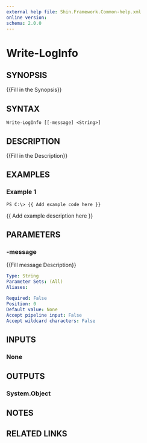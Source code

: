 ```yaml
---
external help file: Shin.Framework.Common-help.xml
online version: 
schema: 2.0.0
---
```


# Write-LogInfo

## SYNOPSIS
{{Fill in the Synopsis}}

## SYNTAX

```
Write-LogInfo [[-message] <String>]
```

## DESCRIPTION
{{Fill in the Description}}

## EXAMPLES

### Example 1
```
PS C:\> {{ Add example code here }}
```

{{ Add example description here }}

## PARAMETERS

### -message
{{Fill message Description}}

```yaml
Type: String
Parameter Sets: (All)
Aliases: 

Required: False
Position: 0
Default value: None
Accept pipeline input: False
Accept wildcard characters: False
```

## INPUTS

### None


## OUTPUTS

### System.Object

## NOTES

## RELATED LINKS

